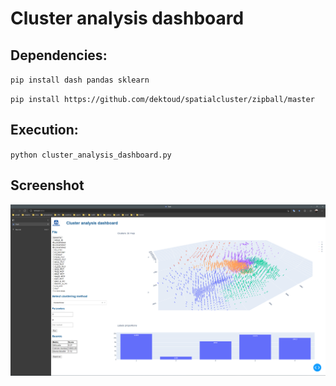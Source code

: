 # Cluster analysis dashboard

## Dependencies:

`pip install dash pandas sklearn`

`pip install https://github.com/dektoud/spatialcluster/zipball/master`

## Execution:

`python cluster_analysis_dashboard.py`

## Screenshot

![screenshot](assets/ss.png)
